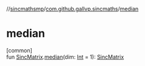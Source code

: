 //[sincmathsmp](../../index.md)/[com.github.gallvp.sincmaths](index.md)/[median](median.md)

# median

[common]\
fun [SincMatrix](-sinc-matrix/index.md).[median](median.md)(dim: [Int](https://kotlinlang.org/api/latest/jvm/stdlib/kotlin/-int/index.html) = 1): [SincMatrix](-sinc-matrix/index.md)
